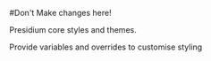 #Don't Make changes here!

Presidium core styles and themes.

Provide variables and overrides to customise styling

